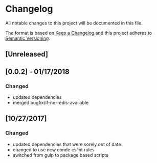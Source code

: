 # Changelog
All notable changes to this project will be documented in this file.

The format is based on [Keep a Changelog](http://keepachangelog.com/en/1.0.0/)
and this project adheres to [Semantic Versioning](http://semver.org/spec/v2.0.0.html).

## [Unreleased]

## [0.0.2] - 01/17/2018
### Changed
- updated dependencies
- merged bugfix/if-no-redis-available

## [10/27/2017]
### Changed
- updated dependencies that were sorely out of date.
- changed to use new conde eslint rules
- switched from gulp to package based scripts
